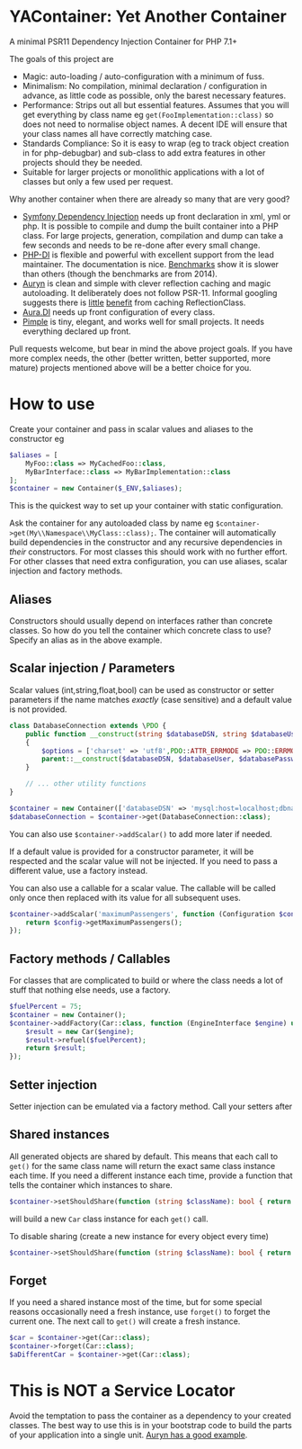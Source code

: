 # YAContainer: Yet Another Container

A minimal PSR11 Dependency Injection Container for PHP 7.1+
 
The goals of this project are  
  
- Magic: auto-loading / auto-configuration with a minimum of fuss.
- Minimalism: No compilation, minimal declaration / configuration in advance, as little code as possible, 
  only the barest necessary features.
- Performance: Strips out all but essential features. Assumes that you will get everything by 
  class name eg `get(FooImplementation::class)` so does not need to normalise object names. A decent IDE will ensure 
  that your class names all have correctly matching case. 
- Standards Compliance: So it is easy to wrap (eg to track object creation in for php-debugbar) and sub-class to add 
  extra features in other projects should they be needed.
- Suitable for larger projects or monolithic applications with a lot of classes but only a few used per request.   

Why another container when there are already so many that are very good? 

- [Symfony Dependency Injection](http://symfony.com/doc/current/components/dependency_injection.html) needs up front declaration in xml, yml or php. It is possible to compile and dump the
  built container into a PHP class. For large projects, generation, compilation and dump can take a few seconds and needs
  to be re-done after every small change.
- [PHP-DI](http://php-di.org/) is flexible and powerful with excellent support from the lead maintainer. The documentation is nice.
  [Benchmarks](https://www.sitepoint.com/php-dependency-injection-container-performance-benchmarks/) show it is slower than others (though the benchmarks are from 2014).
- [Auryn](https://github.com/rdlowrey/auryn) is clean and simple with clever reflection caching and magic autoloading. 
  It deliberately does not follow PSR-11. Informal googling suggests there is [little](https://github.com/brainfoolong/php-reflection-performance-tests) [benefit](http://stackoverflow.com/a/24648651/117647) from caching ReflectionClass.
- [Aura.DI](https://github.com/auraphp/Aura.Di) needs up front configuration of every class.
- [Pimple](http://pimple.sensiolabs.org/) is tiny, elegant, and works well for small projects. It needs everything declared up front.
  
Pull requests welcome, but bear in mind the above project goals. If you have more complex needs, the other
(better written, better supported, more mature) projects mentioned above will be a better choice for you.

# How to use

Create your container and pass in scalar values and aliases to the constructor eg

```php
$aliases = [
    MyFoo::class => MyCachedFoo::class,
    MyBarInterface::class => MyBarImplementation::class
];
$container = new Container($_ENV,$aliases);
```

This is the quickest way to set up your container with static configuration. 

Ask the container for any autoloaded class by name eg `$container->get(My\\Namespace\\MyClass::class);`. 
The container will automatically build dependencies in the constructor and any recursive dependencies in _their_ constructors. 
For most classes this should work with no further effort.
For other classes that need extra configuration, you can use aliases, scalar injection and factory methods.

## Aliases

Constructors should usually depend on interfaces rather than concrete classes. So how do you tell the container which concrete
class to use? Specify an alias as in the above example.

## Scalar injection / Parameters

Scalar values (int,string,float,bool) can be used as constructor or setter parameters if the name matches _exactly_ (case sensitive) and a default value is not provided.

```php
class DatabaseConnection extends \PDO {
    public function __construct(string $databaseDSN, string $databaseUser, string $databasePassword) 
    {
        $options = ['charset' => 'utf8',PDO::ATTR_ERRMODE => PDO::ERRMODE_EXCEPTION];
        parent::__construct($databaseDSN, $databaseUser, $databasePassword, $options);
    }

    // ... other utility functions    
}

$container = new Container(['databaseDSN' => 'mysql:host=localhost;dbname=theDBName', 'databaseUser' => 'theUserName', 'databasePassword' => 'thePassword']);
$databaseConnection = $container->get(DatabaseConnection::class);
```

You can also use `$container->addScalar()` to add more later if needed.

If a default value is provided for a constructor parameter, it will be respected and the scalar value will not be injected. 
If you need to pass a different value, use a factory instead.

You can also use a callable for a scalar value. The callable will be called only once then replaced with its value for 
all subsequent uses.
```php
$container->addScalar('maximumPassengers', function (Configuration $config) {
    return $config->getMaximumPassengers();
});
```

## Factory methods / Callables

For classes that are complicated to build or where the class needs a lot of stuff that nothing else needs, use a factory.
 
 ```php
 $fuelPercent = 75;
 $container = new Container();
 $container->addFactory(Car::class, function (EngineInterface $engine) use ($fuelPercent): Car {
     $result = new Car($engine);
     $result->refuel($fuelPercent);
     return $result;
 });
```

## Setter injection 

Setter injection can be emulated via a factory method. Call your setters after 

## Shared instances

All generated objects are shared by default. This means that each call to `get()` for the same class name will
return the exact same class instance each time. If you need a different instance each time, provide a function that 
tells the container which instances to share.
```php
$container->setShouldShare(function (string $className): bool { return $className !== Car::class; });
```

will build a new `Car` class instance for each `get()` call.

To disable sharing (create a new instance for every object every time) 
```php
$container->setShouldShare(function (string $className): bool { return false; });
```

## Forget

If you need a shared instance most of the time, but for some special reasons occasionally need a fresh instance,
use `forget()` to forget the current one. The next call to `get()` will create a fresh instance.
```php
$car = $container->get(Car::class);
$container->forget(Car::class);
$aDifferentCar = $container->get(Car::class);
```

# This is NOT a Service Locator
 
Avoid the temptation to pass the container as a dependency to your created classes.
The best way to use this is in your bootstrap code to build the parts of your application into a single unit.
[Auryn has a good example](https://github.com/rdlowrey/auryn#app-bootstrapping).
